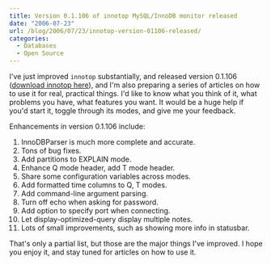 ```yaml
---
title: Version 0.1.106 of innotop MySQL/InnoDB monitor released
date: "2006-07-23"
url: /blog/2006/07/23/innotop-version-01106-released/
categories:
  - Databases
  - Open Source
---
```

I've just improved `innotop` substantially, and released version 0.1.106 ([download innotop here][1]), and I'm also preparing a series of articles on how to use it for real, practical things. I'd like to know what you think of it, what problems you have, what features you want. It would be a huge help if you'd start it, toggle through its modes, and give me your feedback.

Enhancements in version 0.1.106 include:

1.  InnoDBParser is much more complete and accurate.
2.  Tons of bug fixes.
3.  Add partitions to EXPLAIN mode.
4.  Enhance Q mode header, add T mode header.
5.  Share some configuration variables across modes.
6.  Add formatted time columns to Q, T modes.
7.  Add command-line argument parsing.
8.  Turn off echo when asking for password.
9.  Add option to specify port when connecting.
10. Let display-optimized-query display multiple notes.
11. Lots of small improvements, such as showing more info in statusbar.

That's only a partial list, but those are the major things I've improved. I hope you enjoy it, and stay tuned for articles on how to use it.

 [1]: http://www.xaprb.com/innotop/
